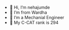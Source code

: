 - 👋 Hi, I’m nehajumde
- 👀 I’m from Wardha
- 🌱 I’m a Mechanial Engineer
- 💞️ My C-CAT rank is 294

<!---
nehajumde/nehajumde is a ✨ special ✨ repository because its `README.md` (this file) appears on your GitHub profile.
You can click the Preview link to take a look at your changes.
--->
